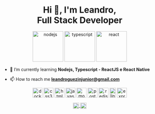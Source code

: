 <h1 align="center">
  Hi 👋, I'm Leandro, <br />
  Full Stack Developer
</h1>

<p align="center">
  <img src="https://devicons.github.io/devicon/devicon.git/icons/nodejs/nodejs-original-wordmark.svg" alt="nodejs" width="100" height="100"/>
  <img src="https://devicons.github.io/devicon/devicon.git/icons/typescript/typescript-original.svg" alt="typescript" width="100" height="100"/>
  <img src="https://devicons.github.io/devicon/devicon.git/icons/react/react-original-wordmark.svg" alt="react" width="100" height="100"/>
</p>



- 🌱 I’m currently learning **Nodejs, Typescript - ReactJS e React Native**

- 📫 How to reach me **leandroguezinjunior@gmail.com**
<div>
  <p align="center">
    <img src="https://devicons.github.io/devicon/devicon.git/icons/docker/docker-original-wordmark.svg" alt="docker" width="32" height="32"/>
    <img src="https://devicons.github.io/devicon/devicon.git/icons/css3/css3-original-wordmark.svg" alt="css3" width="32" height="32"/> 
    <img src="https://devicons.github.io/devicon/devicon.git/icons/html5/html5-original-wordmark.svg" alt="html5" width="32" height="32"/>
    <img src="https://devicons.github.io/devicon/devicon.git/icons/javascript/javascript-original.svg" alt="javascript" width="32" height="32"/>
    <img src="https://devicons.github.io/devicon/devicon.git/icons/mongodb/mongodb-original-wordmark.svg" alt="mongodb" width="32" height="32"/>
    <img src="https://devicons.github.io/devicon/devicon.git/icons/postgresql/postgresql-original-wordmark.svg" alt="postgresql" width="32" height="32"/>
    <img src="https://devicons.github.io/devicon/devicon.git/icons/redis/redis-original-wordmark.svg" alt="redis" width="32" height="32"/>
    <img src="https://devicons.github.io/devicon/devicon.git/icons/linux/linux-original.svg" alt="linux" width="20" height="32"/>
    <img src="https://devicons.github.io/devicon/devicon.git/icons/express/express-original-wordmark.svg" alt="express" width="32" height="32"/>
  </p>
  <p align="center">
    <a href="https://twitter.com/@guezinjr" target="blank">
      <img align="center" src="https://cdn.jsdelivr.net/npm/simple-icons@3.0.1/icons/twitter.svg" alt="@guezinjr" height="20" width="20" />
    </a>
    <a href="https://linkedin.com/in/www.linkedin.com/in/leandro-guezin-jr" target="blank">
      <img align="center" src="https://cdn.jsdelivr.net/npm/simple-icons@3.0.1/icons/linkedin.svg" alt="www.linkedin.com/in/leandro-guezin-jr" height="20" width="20" />
    </a>
  </p>
</div>
